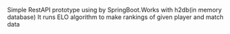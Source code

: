 Simple RestAPI prototype using by SpringBoot.Works with h2db(in memory database)
It runs ELO algorithm to make rankings of given player and match data